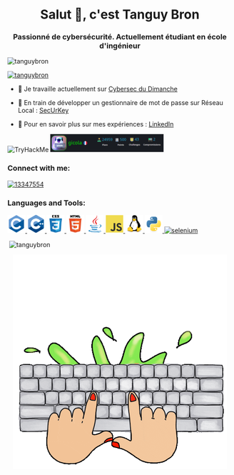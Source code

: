 <h1 align="center">Salut 👋, c'est Tanguy Bron</h1>
<h3 align="center">Passionné de cybersécurité. Actuellement étudiant en école d'ingénieur</h3>

<p align="left"> <img src="https://komarev.com/ghpvc/?username=tanguybron&label=Profile%20views&color=0e75b6&style=flat" alt="tanguybron" /> </p>

<p align="left"> <a href="https://github.com/ryo-ma/github-profile-trophy"><img src="https://github-profile-trophy.vercel.app/?username=tanguybron" alt="tanguybron" /></a> </p>

- 🔭 Je travaille actuellement sur [Cybersec du Dimanche](https://tanguybron.github.io/cybersec-du-dimanche/html/index.html)

- 🔐 En train de développer un gestionnaire de mot de passe sur Réseau Local : [SecUrKey](https://github.com/tanguybron/SecUrKey)

- 📄 Pour en savoir plus sur mes expériences : [LinkedIn](https://www.linkedin.com/in/tanguy-bron-5396b91b9/)

<img src="https://tryhackme-badges.s3.amazonaws.com/gicola.png" alt="TryHackMe">
<img src="./static/root-me-gicola.png" alt="TryHackMe"> 

<h3 align="left">Connect with me:</h3>
<p align="left">
<a href="https://stackoverflow.com/users/13347554" target="blank"><img align="center" src="https://raw.githubusercontent.com/rahuldkjain/github-profile-readme-generator/master/src/images/icons/Social/stack-overflow.svg" alt="13347554" height="30" width="40" /></a>
</p>

<h3 align="left">Languages and Tools:</h3>
<p align="left"> <a href="https://www.cprogramming.com/" target="_blank" rel="noreferrer"> <img src="https://raw.githubusercontent.com/devicons/devicon/master/icons/c/c-original.svg" alt="c" width="40" height="40"/> </a> <a href="https://www.w3schools.com/cpp/" target="_blank" rel="noreferrer"> <img src="https://raw.githubusercontent.com/devicons/devicon/master/icons/cplusplus/cplusplus-original.svg" alt="cplusplus" width="40" height="40"/> </a> <a href="https://www.w3schools.com/css/" target="_blank" rel="noreferrer"> <img src="https://raw.githubusercontent.com/devicons/devicon/master/icons/css3/css3-original-wordmark.svg" alt="css3" width="40" height="40"/> </a> <a href="https://www.w3.org/html/" target="_blank" rel="noreferrer"> <img src="https://raw.githubusercontent.com/devicons/devicon/master/icons/html5/html5-original-wordmark.svg" alt="html5" width="40" height="40"/> </a> <a href="https://www.java.com" target="_blank" rel="noreferrer"> <img src="https://raw.githubusercontent.com/devicons/devicon/master/icons/java/java-original.svg" alt="java" width="40" height="40"/> </a> <a href="https://developer.mozilla.org/en-US/docs/Web/JavaScript" target="_blank" rel="noreferrer"> <img src="https://raw.githubusercontent.com/devicons/devicon/master/icons/javascript/javascript-original.svg" alt="javascript" width="40" height="40"/> </a> <a href="https://www.linux.org/" target="_blank" rel="noreferrer"> <img src="https://raw.githubusercontent.com/devicons/devicon/master/icons/linux/linux-original.svg" alt="linux" width="40" height="40"/> </a> <a href="https://www.python.org" target="_blank" rel="noreferrer"> <img src="https://raw.githubusercontent.com/devicons/devicon/master/icons/python/python-original.svg" alt="python" width="40" height="40"/> </a> <a href="https://www.selenium.dev" target="_blank" rel="noreferrer"> <img src="https://raw.githubusercontent.com/detain/svg-logos/780f25886640cef088af994181646db2f6b1a3f8/svg/selenium-logo.svg" alt="selenium" width="40" height="40"/> </a> </p>

<p>&nbsp;<img align="center" src="https://github-readme-stats.vercel.app/api?username=tanguybron&show_icons=true&locale=en" alt="tanguybron" /></p>


<p align="center">
    <img align="center" src="static/tanguybron1.gif">
</p>

